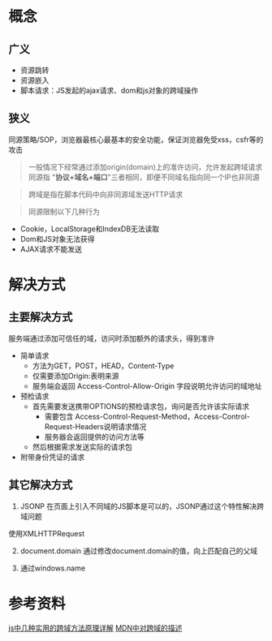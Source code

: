 # 概念
## 广义
- 资源跳转
- 资源嵌入
- 脚本请求：JS发起的ajax请求、dom和js对象的跨域操作
## 狭义
同源策略/SOP，浏览器最核心最基本的安全功能，保证浏览器免受xss，csfr等的攻击

> 一般情况下经常通过添加origin(domain)上的准许访问，允许发起跨域请求
> 同源指 "**协议+域名+端口**"三者相同，即便不同域名指向同一个IP也非同源

> 跨域是指在脚本代码中向非同源域发送HTTP请求

> 同源限制以下几种行为
- Cookie，LocalStorage和IndexDB无法读取
- Dom和JS对象无法获得
- AJAX请求不能发送

# 解决方式
## 主要解决方式
服务端通过添加可信任的域，访问时添加额外的请求头，得到准许
- 简单请求
    - 方法为GET，POST，HEAD，Content-Type
    - 仅需要添加Origin:表明来源
    - 服务端会返回 Access-Control-Allow-Origin 字段说明允许访问的域地址
- 预检请求
    - 首先需要发送携带OPTIONS的预检请求包，询问是否允许该实际请求
        - 需要包含 Access-Control-Request-Method，Access-Control-Request-Headers说明请求情况
        - 服务器会返回提供的访问方法等
    - 然后根据需求发送实际的请求包
- 附带身份凭证的请求

## 其它解决方式
1. JSONP
在页面上引入不同域的JS脚本是可以的，JSONP通过这个特性解决跨域问题

使用XMLHTTPRequest

2. document.domain 
通过修改document.domain的值，向上匹配自己的父域

3. 通过windows.name


# 参考资料
[js中几种实用的跨域方法原理详解](https://www.cnblogs.com/2050/p/3191744.html)
[MDN中对跨域的描述](https://developer.mozilla.org/zh-CN/docs/Web/HTTP/%E8%B7%A8%E5%9F%9F%E8%B5%84%E6%BA%90%E5%85%B1%E4%BA%AB(CORS)_)